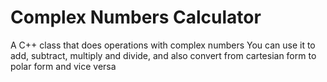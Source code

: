 # Complex Numbers Calculator
A C++ class that does operations with complex numbers
You can use it to add, subtract, multiply and divide, and also convert from cartesian form to polar form and vice versa
